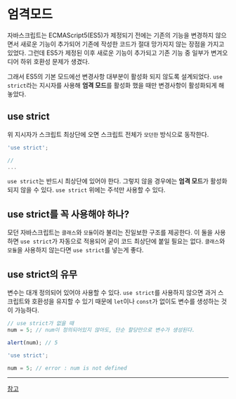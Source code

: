 # 엄격모드

자바스크립트는 ECMAScript5(ES5)가 제정되기 전에는 기존의 기능을 변경하지 않으면서 새로운 기능이 추가되어 기존에 작성한 코드가 절대 망가지지 않는 장점을 가지고 있었다. 그런데 ES5가 제정된 이후 새로운 기능이 추가되고 기존 기능 중 일부가 변겨오디어 하위 호환성 문제가 생겼다.

그래서 ES5의 기본 모드에선 변경사항 대부분이 활성화 되지 않도록 설계되었다. `use strict`라는 지시자를 사용해 **엄격 모드**를 활성화 했을 때만 변경사항이 활성화되게 해놓았다.



## use strict

위 지시자가 스크립트 최상단에 오면 스크립트 전체가 `모던한` 방식으로 동작한다.

```js
'use strict';

// 
...
```

`use strict`는 반드시 최상단에 있어야 한다. 그렇지 않을 경우에는 **엄격 모드**가 활성화 되지 않을 수 있다. `use strict` 위에는 주석만 사용할 수 있다.



## use strict를 꼭 사용해야 하나?

모던 자바스크립트는 `클래스`와 `모듈`이라 불리는 진일보한 구조를 제공한다. 이 둘을 사용하면 `use strict`가 자동으로 적용되어 굳이 코드 최상단에 붙일 필요는 없다. `클래스`와 `모듈`을 사용하지 않는다면 `use strict`를 넣는게 좋다.



## use strict의 유무

변수는 대개 정의되어 있어야 사용할 수 있다. `use strict`를 사용하지 않으면 과거 스크립트와 호환성을 유지할 수 있기 때문에 `let`이나 `const`가 없이도 변수를 생성하는 것이 가능하다.

```js
// use strict가 없을 때
num = 5; // num이 정의되어있지 않아도, 단순 할당만으로 변수가 생성된다.

alert(num); // 5
```

```js
'use strict';

num = 5; // error : num is not defined
```





---

[참고](https://ko.javascript.info/type-conversions)
